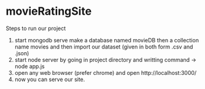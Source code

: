 # movieRatingSite
Steps to run our project
1. start mongodb serve make a database named movieDB then a collection name movies and then import our dataset (given in both form .csv and .json)
2. start node server by going in project directory and writting command -> node app.js
3. open any web browser (prefer chrome) and open http://localhost:3000/
4. now you can serve our site.